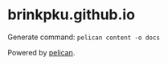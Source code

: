 # brinkpku.github.io

Generate command: `pelican content -o docs`

Powered by [pelican](http://getpelican.com/).

